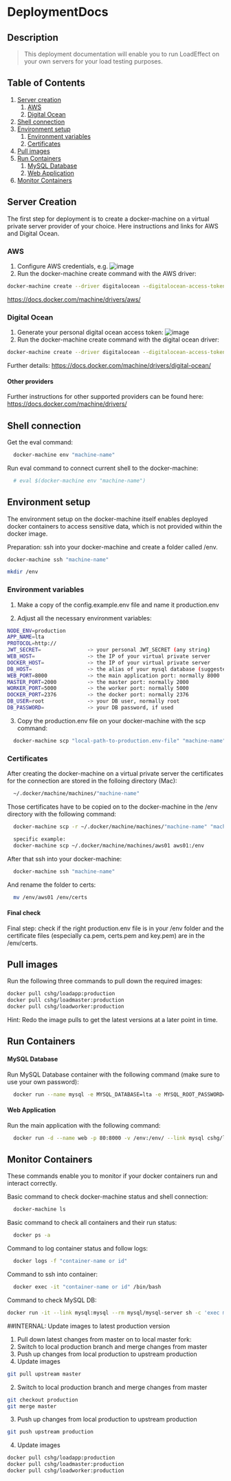 # DeploymentDocs

## Description
> This deployment documentation will enable you to run LoadEffect on your own servers for your load testing purposes.

## Table of Contents

1. [Server creation](#server-creation)
    1. [AWS](#AWS)
    2. [Digital Ocean](#digital-ocean)
1. [Shell connection](#shell-connection)
1. [Environment setup](#environment-setup)
    1. [Environment variables](#environment-variables)
    1. [Certificates](#certificates)
1. [Pull images](#pull-images)
1. [Run Containers](#run-containers)
    1. [MySQL Database](#mysql-database)
    2. [Web Application](#web-application)
1. [Monitor Containers](#monitor-containers)

## Server Creation

The first step for deployment is to create a docker-machine on a virtual private server provider of your choice. Here instructions and links for AWS and Digital Ocean.

### AWS
1. Configure AWS credentials, e.g.
![image](https://cloud.githubusercontent.com/assets/10008938/16574403/527dc472-4233-11e6-8048-40952573d602.png)
2. Run the docker-machine create command with the AWS driver:
```sh
docker-machine create --driver digitalocean --digitalocean-access-token="your-access-token" "your docker-machine name"
```
https://docs.docker.com/machine/drivers/aws/

### Digital Ocean
1. Generate your personal digital ocean access token:
![image](https://cloud.githubusercontent.com/assets/10008938/16574344/bf5f6150-4232-11e6-988d-2d1aa71c14f7.png)
2. Run the docker-machine create command with the digital ocean driver:
```sh
docker-machine create --driver digitalocean --digitalocean-access-token="your-access-token" "your docker-machine name"
```
Further details: https://docs.docker.com/machine/drivers/digital-ocean/

#### Other providers
Further instructions for other supported providers can be found here: https://docs.docker.com/machine/drivers/

## Shell connection

Get the eval command:
```sh
  docker-machine env "machine-name"
```

Run eval command to connect current shell to the docker-machine:
```sh
  # eval $(docker-machine env "machine-name")
```

## Environment setup

The environment setup on the docker-machine itself enables deployed docker containers to access sensitive data, which is not provided within the docker image.

Preparation: ssh into your docker-machine and create a folder called /env.
```sh
docker-machine ssh "machine-name"

mkdir /env
```

### Environment variables

1. Make a copy of the config.example.env file and name it production.env

2. Adjust all the necessary environment variables:

```sh
NODE_ENV=production
APP_NAME=lta
PROTOCOL=http://
JWT_SECRET=               -> your personal JWT_SECRET (any string)
WEB_HOST=                 -> the IP of your virtual private server
DOCKER_HOST=              -> the IP of your virtual private server
DB_HOST=                  -> the alias of your mysql database (suggested: mysql)
WEB_PORT=8000             -> the main application port: normally 8000
MASTER_PORT=2000          -> the master port: normally 2000
WORKER_PORT=5000          -> the worker port: normally 5000
DOCKER_PORT=2376          -> the docker port: normally 2376
DB_USER=root              -> your DB user, normally root
DB_PASSWORD=              -> your DB password, if used
```

3. Copy the production.env file on your docker-machine with the scp command:

```sh
  docker-machine scp "local-path-to-production.env-file" "machine-name":/env
```

### Certificates

After creating the docker-machine on a virtual private server the certificates for the connection are stored in the folloing directory (Mac):

```sh
  ~/.docker/machine/machines/"machine-name"
```
Those certificates have to be copied on to the docker-machine in the /env directory with the following command:

```sh
  docker-machine scp -r ~/.docker/machine/machines/"machine-name" "machine-name":/env

  specific example:
  docker-machine scp ~/.docker/machine/machines/aws01 aws01:/env
```

After that ssh into your docker-machine:
```sh
  docker-machine ssh "machine-name"
```

And rename the folder to certs:
```sh
  mv /env/aws01 /env/certs
```

#### Final check

Final step: check if the right production.env file is in your /env folder and the certificate files (especially ca.pem, certs.pem and key.pem) are in the /env/certs.

## Pull images

Run the following three commands to pull down the required images:
```sh
docker pull cshg/loadapp:production
docker pull cshg/loadmaster:production
docker pull cshg/loadworker:production
```
Hint: Redo the image pulls to get the latest versions at a later point in time.

## Run Containers

#### MySQL Database

Run MySQL Database container with the following command (make sure to use your own password):
```sh
  docker run --name mysql -e MYSQL_DATABASE=lta -e MYSQL_ROOT_PASSWORD="yourpassword" -d mysql/mysql-server
```

#### Web Application

Run the main application with the following command:
```sh
  docker run -d --name web -p 80:8000 -v /env:/env/ --link mysql cshg/loadapp:production
```

## Monitor Containers

These commands enable you to monitor if your docker containers run and interact correctly.

Basic command to check docker-machine status and shell connection:
```sh
  docker-machine ls
```

Basic command to check all containers and their run status:
```sh
  docker ps -a
```

Command to log container status and follow logs:
```sh
  docker logs -f "container-name or id"
```

Command to ssh into container:
```sh
  docker exec -it "container-name or id" /bin/bash
```

Command to check MySQL DB:
```sh
docker run -it --link mysql:mysql --rm mysql/mysql-server sh -c 'exec mysql -h"$MYSQL_PORT_3306_TCP_ADDR" -P"$MYSQL_PORT_3306_TCP_PORT" -uroot -p"$MYSQL_ENV_MYSQL_ROOT_PASSWORD"'
```

##INTERNAL: Update images to latest production version

1. Pull down latest changes from master on to local master fork:
2. Switch to local production branch and merge changes from master
3. Push up changes from local production to upstream production
4. Update images

```sh
git pull upstream master
```

2. Switch to local production branch and merge changes from master
```sh
git checkout production
git merge master
```

3. Push up changes from local production to upstream production
```sh
git push upstream production
```

4. Update images
```sh
docker pull cshg/loadapp:production
docker pull cshg/loadmaster:production
docker pull cshg/loadworker:production
```



